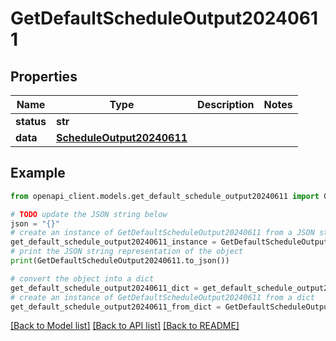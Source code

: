 # GetDefaultScheduleOutput20240611


## Properties

Name | Type | Description | Notes
------------ | ------------- | ------------- | -------------
**status** | **str** |  | 
**data** | [**ScheduleOutput20240611**](ScheduleOutput20240611.md) |  | 

## Example

```python
from openapi_client.models.get_default_schedule_output20240611 import GetDefaultScheduleOutput20240611

# TODO update the JSON string below
json = "{}"
# create an instance of GetDefaultScheduleOutput20240611 from a JSON string
get_default_schedule_output20240611_instance = GetDefaultScheduleOutput20240611.from_json(json)
# print the JSON string representation of the object
print(GetDefaultScheduleOutput20240611.to_json())

# convert the object into a dict
get_default_schedule_output20240611_dict = get_default_schedule_output20240611_instance.to_dict()
# create an instance of GetDefaultScheduleOutput20240611 from a dict
get_default_schedule_output20240611_from_dict = GetDefaultScheduleOutput20240611.from_dict(get_default_schedule_output20240611_dict)
```
[[Back to Model list]](../README.md#documentation-for-models) [[Back to API list]](../README.md#documentation-for-api-endpoints) [[Back to README]](../README.md)


